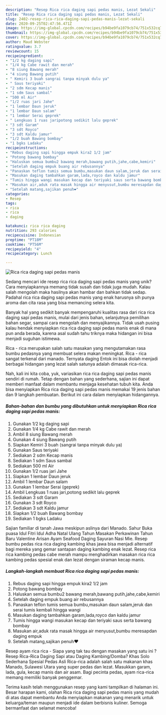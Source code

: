 ```yaml
---
description: "Resep Rica rica daging sapi pedas manis, Lezat Sekali"
title: "Resep Rica rica daging sapi pedas manis, Lezat Sekali"
slug: 2402-resep-rica-rica-daging-sapi-pedas-manis-lezat-sekali
date: 2020-09-25T02:47:56.471Z
image: https://img-global.cpcdn.com/recipes/b94be9fa1079cb74/751x532cq70/rica-rica-daging-sapi-pedas-manis-foto-resep-utama.jpg
thumbnail: https://img-global.cpcdn.com/recipes/b94be9fa1079cb74/751x532cq70/rica-rica-daging-sapi-pedas-manis-foto-resep-utama.jpg
cover: https://img-global.cpcdn.com/recipes/b94be9fa1079cb74/751x532cq70/rica-rica-daging-sapi-pedas-manis-foto-resep-utama.jpg
author: Maud Webster
ratingvalue: 3.7
reviewcount: 15
recipeingredient:
- "1/2 kg daging sapi"
- "1/4 kg Cabe rawit dan merah"
- "8 siung Bawang merah"
- "4 siung Bawang putih"
- " Kemiri 3 buah sangrai tanpa minyak dulu ya"
- " Saus teriyaki"
- "2 sdm Kecap manis"
- "1 sdm Saus sambal"
- "500 ml Air"
- "1/2 ruas jari Jahe"
- "1 lembar Daun jeruk"
- "1 lembar Daun salam"
- "1 lembar Serai geprek"
- " Lengkuas 1 ruas jaripotong sedikit lalu geprek"
- "3 sdt Garam"
- "3 sdt Royco"
- "3 sdt Kaldu jamur"
- "1/2 buah Bawang bombay"
- "1 bgks Ladaku"
recipeinstructions:
- "Rebus daging sapi hingga empuk kira2 1/2 jam"
- "Potong bawang bombay"
- "Haluskan semua bumbu2 bawang merah,bawang putih,jahe,cabe,kemiri"
- "Setelah daging empuk buang air rebusannya"
- "Panaskan teflon tumis semua bumbu,masukan daun salam,jeruk dan serai tumis kembali hingga wangi"
- "Masukan daging tambahkan garam,lada,royco dan kaldu jamur"
- "Tumis hingga wangi masukan kecap dan teriyaki saus serta bawang bombay"
- "Masukan air,aduk rata masak hingga air menyusut,bumbu meresapdan daging empuk"
- "Setelah matang,sajikan penuh❤"
categories:
- Resep
tags:
- rica
- rica
- daging

katakunci: rica rica daging 
nutrition: 293 calories
recipecuisine: Indonesian
preptime: "PT18M"
cooktime: "PT56M"
recipeyield: "4"
recipecategory: Lunch

---
```



![Rica rica daging sapi pedas manis](https://img-global.cpcdn.com/recipes/b94be9fa1079cb74/751x532cq70/rica-rica-daging-sapi-pedas-manis-foto-resep-utama.jpg)

Sedang mencari ide resep rica rica daging sapi pedas manis yang unik? Cara menyiapkannya memang tidak susah dan tidak juga mudah. Kalau salah mengolah maka hasilnya akan hambar dan bahkan tidak sedap. Padahal rica rica daging sapi pedas manis yang enak harusnya sih punya aroma dan cita rasa yang bisa memancing selera kita.

Banyak hal yang sedikit banyak mempengaruhi kualitas rasa dari rica rica daging sapi pedas manis, mulai dari jenis bahan, selanjutnya pemilihan bahan segar, sampai cara mengolah dan menyajikannya. Tidak usah pusing kalau hendak menyiapkan rica rica daging sapi pedas manis enak di mana pun anda berada, karena asal sudah tahu triknya maka hidangan ini bisa menjadi suguhan istimewa.

Rica - rica merupakan salah satu masakan yang mengutamakan rasa bumbu pedasnya yang membuat selera makan meningkat. Rica - rica sangat terkenal dari manado. Ternyata daging Entok ini bisa diolah menjadi berbagai hidangan yang lezat salah satunya adalah dimasak rica-rica.


Nah, kali ini kita coba, yuk, variasikan rica rica daging sapi pedas manis sendiri di rumah. Tetap dengan bahan yang sederhana, sajian ini dapat memberi manfaat dalam membantu menjaga kesehatan tubuh kita. Anda bisa menyiapkan Rica rica daging sapi pedas manis memakai 19 jenis bahan dan 9 langkah pembuatan. Berikut ini cara dalam menyiapkan hidangannya.

<!--inarticleads1-->

##### Bahan-bahan dan bumbu yang dibutuhkan untuk menyiapkan Rica rica daging sapi pedas manis:

1. Gunakan 1/2 kg daging sapi
1. Gunakan 1/4 kg Cabe rawit dan merah
1. Ambil 8 siung Bawang merah
1. Gunakan 4 siung Bawang putih
1. Siapkan  Kemiri 3 buah (sangrai tanpa minyak dulu ya)
1. Gunakan  Saus teriyaki
1. Sediakan 2 sdm Kecap manis
1. Sediakan 1 sdm Saus sambal
1. Sediakan 500 ml Air
1. Gunakan 1/2 ruas jari Jahe
1. Siapkan 1 lembar Daun jeruk
1. Ambil 1 lembar Daun salam
1. Gunakan 1 lembar Serai (geprek)
1. Ambil  Lengkuas 1 ruas jari,potong sedikit lalu geprek
1. Sediakan 3 sdt Garam
1. Gunakan 3 sdt Royco
1. Sediakan 3 sdt Kaldu jamur
1. Siapkan 1/2 buah Bawang bombay
1. Sediakan 1 bgks Ladaku


Sajian familiar di tanah Jawa meskipun aslinya dari Manado. Sahur Buka puasa Idul Fitri Idul Adha Natal Ulang Tahun Masakan Perkawinan Tahun Baru Valentine Arisan Ayam Seafood Daging Sayuran Nasi Mie. Resep bumbu pedas rica rica daging kambing khas jawa bisa menjadi alternatif bagi mereka yang gemar santapan daging kambing enak lezat. Resep rica rica kambing pedas cabe merah mampu menghadirkan masakan rica rica kambing pedas spesial enak dan lezat dengan siraman kecap manis. 

<!--inarticleads2-->

##### Langkah-langkah membuat Rica rica daging sapi pedas manis:

1. Rebus daging sapi hingga empuk kira2 1/2 jam
1. Potong bawang bombay
1. Haluskan semua bumbu2 bawang merah,bawang putih,jahe,cabe,kemiri
1. Setelah daging empuk buang air rebusannya
1. Panaskan teflon tumis semua bumbu,masukan daun salam,jeruk dan serai tumis kembali hingga wangi
1. Masukan daging tambahkan garam,lada,royco dan kaldu jamur
1. Tumis hingga wangi masukan kecap dan teriyaki saus serta bawang bombay
1. Masukan air,aduk rata masak hingga air menyusut,bumbu meresapdan daging empuk
1. Setelah matang,sajikan penuh❤


Resep ayam rica rica - Siapa yang tak tau dengan masakan yang satu ini ? Resep Rica-Rica Daging Sapi atau Daging Kambing/Domba? Khas Solo Sederhana Spesial Pedas Asli Rica-rica adalah salah satu makanan khas Manado, Sulawesi Utara yang super pedas dan lezat. Masukkan garam, lada, gula, kecap manis dan air asam. Bagi pecinta pedas, ayam rica-rica memang memiliki banyak penggemar. 

Terima kasih telah menggunakan resep yang kami tampilkan di halaman ini. Besar harapan kami, olahan Rica rica daging sapi pedas manis yang mudah di atas dapat membantu Anda menyiapkan makanan yang menarik untuk keluarga/teman maupun menjadi ide dalam berbisnis kuliner. Semoga bermanfaat dan selamat mencoba!
